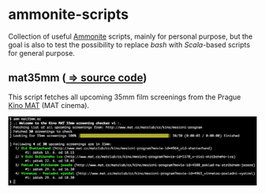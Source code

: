 # ammonite-scripts
Collection of useful [Ammonite](http://ammonite.io) scripts, mainly for personal purpose, but the goal is also to test the possibility to replace *bash* with *Scala*-based scripts for general purpose.


## mat35mm ([ => source code](https://github.com/vaclavsvejcar/ammonite-scripts/blob/master/scripts/mat35mm.sc))
This script fetches all upcoming 35mm film screenings from the Prague [Kino MAT](http://mat.cz) (MAT cinema).

![mat35mm example](https://github.com/vaclavsvejcar/ammonite-scripts/raw/master/assets/images/screen-mat35mm.png)
